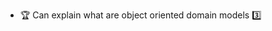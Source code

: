 * <span id="outcome-explain">:trophy: Can explain what are object oriented domain models :three:</span>
